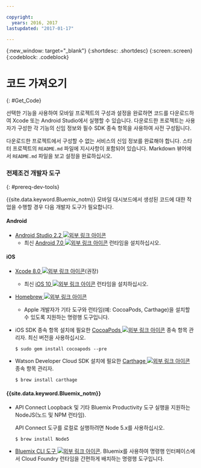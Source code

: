 ```yaml
---

copyright:
  years: 2016, 2017
lastupdated: "2017-01-17"

---
```

{:new_window: target="_blank"}
{:shortdesc: .shortdesc}
{:screen:.screen}
{:codeblock: .codeblock}

# 코드 가져오기
{: #Get_Code}

선택한 기능을 사용하여 모바일 프로젝트의 구성과 설정을 완료하면 코드를 다운로드하여 Xcode 또는 Android Studio에서 실행할 수 있습니다. 다운로드한 프로젝트는 사용자가 구성한 각 기능의 신임 정보와 필수 SDK 종속 항목을 사용하여 사전 구성됩니다. 

다운로드한 프로젝트에서 구성할 수 없는 서비스의 신임 정보를 완료해야 합니다. 스타터 프로젝트의 `README.md` 파일에 지시사항이 포함되어 있습니다. Markdown 뷰어에서 `README.md` 파일을 보고 설정을 완료하십시오. 

### 전제조건 개발자 도구
{: #prereq-dev-tools}

{{site.data.keyword.Bluemix_notm}} 모바일 대시보드에서 생성된 코드에 대한 작업을 수행할 경우 다음 개발자 도구가 필요합니다. 

#### Android
* [Android Studio 2.2 ![외부 링크 아이콘](../icons/launch-glyph.svg "외부 링크 아이콘")](https://developer.android.com/studio "외부 링크 아이콘")
	* 최신 [Android 7.0 ![외부 링크 아이콘](../icons/launch-glyph.svg "외부 링크 아이콘")](https://www.android.com/versions/nougat-7-0/ "외부 링크 아이콘") 런타임을 설치하십시오. 

#### iOS
* [Xcode 8.0 ![외부 링크 아이콘](../icons/launch-glyph.svg "외부 링크 아이콘")](https://developer.apple.com/xcode/ "외부 링크 아이콘")(권장)
	* 최신 [iOS 10 ![외부 링크 아이콘](../icons/launch-glyph.svg "외부 링크 아이콘")](http://www.apple.com/ios/ios-10/ "외부 링크 아이콘") 런타임을 설치하십시오. 
* [Homebrew ![외부 링크 아이콘](../icons/launch-glyph.svg "외부 링크 아이콘")](http://brew.sh/ "외부 링크 아이콘")
	* Apple 개발자가 기타 도구와 런타임(예: CocoaPods, Carthage)을 설치할 수 있도록 지원하는 명령행 도구입니다. 
* iOS SDK 종속 항목 설치에 필요한 [CocoaPods ![외부 링크 아이콘](../icons/launch-glyph.svg "외부 링크 아이콘")](https://cocoapods.org/ "외부 링크 아이콘") 종속 항목 관리자. 최신 버전을 사용하십시오. 

	```
	$ sudo gem install cocoapods --pre
	```
* Watson Developer Cloud SDK 설치에 필요한 [Carthage ![외부 링크 아이콘](../icons/launch-glyph.svg "외부 링크 아이콘")](https://github.com/Carthage/Carthage "외부 링크 아이콘") 종속 항목 관리자. 

	```
	$ brew install carthage
	```

#### {{site.data.keyword.Bluemix_notm}}
* API Connect Loopback 및 기타 Bluemix Productivity 도구 실행을 지원하는 NodeJS(노드 및 NPM 런타임). 

	API Connect 도구를 로컬로 실행하려면 Node 5.x를 사용하십시오. 
	```
	$ brew install Node5
	```

* [Bluemix CLI 도구 ![외부 링크 아이콘](../icons/launch-glyph.svg "외부 링크 아이콘")](http://clis.ng.bluemix.net/ui/home.html "외부 링크 아이콘").
Bluemix를 사용하여 명령행 인터페이스에서 Cloud Foundry 런타임을 간편하게 배치하는 명령행 도구입니다.   
